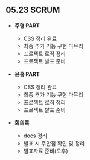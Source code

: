 ## 05.23 SCRUM

- **주형 PART**
  - CSS 정리 완료
  - 최종 추가 기능 구현 마무리
  - 프로젝트 로직 정리
  - 프로젝트 발표 준비

- **윤홍 PART**
  - CSS 정리 완료
  - 최종 추가 기능 구현 마무리
  - 프로젝트 로직 정리
  - 프로젝트 발표 준비

- **회의록**
  - docs 정리
  - 발표 시 주안점 확인 및 정리
  - 발표자료 준비(오후)